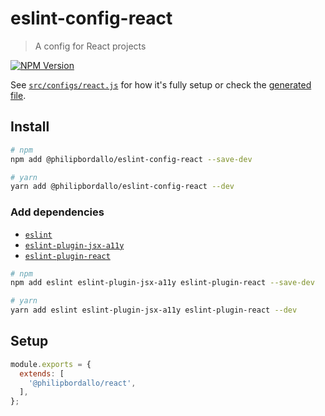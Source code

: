 # eslint-config-react
> A config for React projects

[![NPM Version][npm-img]][npm-url]

See [`src/configs/react.js`](../../src/configs/react.js) for how it's fully setup or check the [generated file](https://unpkg.com/@philipbordallo/eslint-config-react).


## Install

```sh
# npm
npm add @philipbordallo/eslint-config-react --save-dev

# yarn
yarn add @philipbordallo/eslint-config-react --dev
```

### Add dependencies

- [`eslint`](https://www.npmjs.com/package/eslint)
- [`eslint-plugin-jsx-a11y`](https://www.npmjs.com/package/eslint-plugin-jsx-a11y)
- [`eslint-plugin-react`](https://www.npmjs.com/package/eslint-plugin-react)

```sh
# npm
npm add eslint eslint-plugin-jsx-a11y eslint-plugin-react --save-dev

# yarn
yarn add eslint eslint-plugin-jsx-a11y eslint-plugin-react --dev
```


## Setup

```js
module.exports = {
  extends: [
    '@philipbordallo/react',
  ],
};
```


[npm-img]: https://img.shields.io/npm/v/@philipbordallo/eslint-config-react.svg
[npm-url]: https://www.npmjs.com/package/@philipbordallo/eslint-config-react
